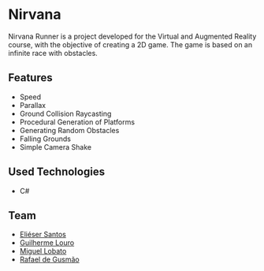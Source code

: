 # Nirvana
Nirvana Runner is a project developed for the Virtual and Augmented Reality course, with the objective of creating a 2D game. The game is based on an infinite race with obstacles.

## Features
- Speed
- Parallax
- Ground Collision Raycasting
- Procedural Generation of Platforms
- Generating Random Obstacles
- Falling Grounds
- Simple Camera Shake

## Used Technologies
- C#

## Team
- [Eliéser Santos](https://github.com/kalebeccs)
- [Guilherme Louro](https://github.com/GuilhermeLouro)
- [Miguel Lobato](https://github.com/miguellobato96)
- [Rafael de Gusmão](https://github.com/Rafdegus)
